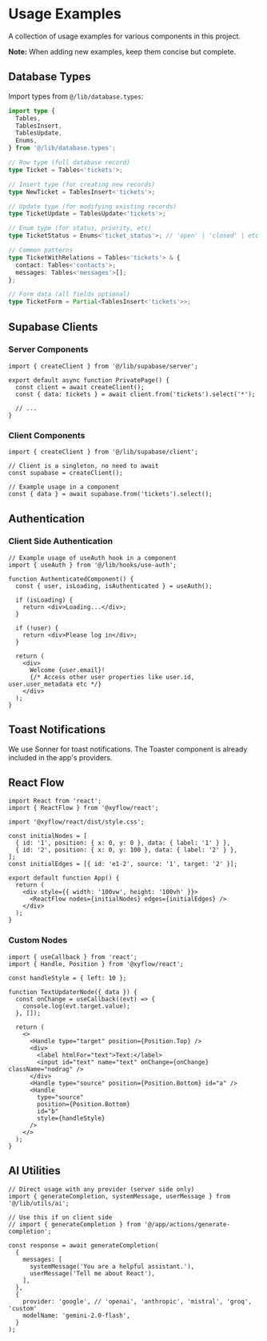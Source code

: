 # Usage Examples

A collection of usage examples for various components in this project.

**Note:** When adding new examples, keep them concise but complete.

## Database Types

Import types from `@/lib/database.types`:

```typescript
import type {
  Tables,
  TablesInsert,
  TablesUpdate,
  Enums,
} from '@/lib/database.types';

// Row type (full database record)
type Ticket = Tables<'tickets'>;

// Insert type (for creating new records)
type NewTicket = TablesInsert<'tickets'>;

// Update type (for modifying existing records)
type TicketUpdate = TablesUpdate<'tickets'>;

// Enum type (for status, priority, etc)
type TicketStatus = Enums<'ticket_status'>; // 'open' | 'closed' | etc

// Common patterns
type TicketWithRelations = Tables<'tickets'> & {
  contact: Tables<'contacts'>;
  messages: Tables<'messages'>[];
};

// Form data (all fields optional)
type TicketForm = Partial<TablesInsert<'tickets'>>;
```

## Supabase Clients

### Server Components

```tsx
import { createClient } from '@/lib/supabase/server';

export default async function PrivatePage() {
  const client = await createClient();
  const { data: tickets } = await client.from('tickets').select('*');

  // ...
}
```

### Client Components

```tsx
import { createClient } from '@/lib/supabase/client';

// Client is a singleton, no need to await
const supabase = createClient();

// Example usage in a component
const { data } = await supabase.from('tickets').select();
```

## Authentication

### Client Side Authentication

```tsx
// Example usage of useAuth hook in a component
import { useAuth } from '@/lib/hooks/use-auth';

function AuthenticatedComponent() {
  const { user, isLoading, isAuthenticated } = useAuth();

  if (isLoading) {
    return <div>Loading...</div>;
  }

  if (!user) {
    return <div>Please log in</div>;
  }

  return (
    <div>
      Welcome {user.email}!
      {/* Access other user properties like user.id, user.user_metadata etc */}
    </div>
  );
}
```

## Toast Notifications

We use Sonner for toast notifications. The Toaster component is already included in the app's providers.

## React Flow

```tsx
import React from 'react';
import { ReactFlow } from '@xyflow/react';
 
import '@xyflow/react/dist/style.css';
 
const initialNodes = [
  { id: '1', position: { x: 0, y: 0 }, data: { label: '1' } },
  { id: '2', position: { x: 0, y: 100 }, data: { label: '2' } },
];
const initialEdges = [{ id: 'e1-2', source: '1', target: '2' }];
 
export default function App() {
  return (
    <div style={{ width: '100vw', height: '100vh' }}>
      <ReactFlow nodes={initialNodes} edges={initialEdges} />
    </div>
  );
}
```

### Custom Nodes

```tsx
import { useCallback } from 'react';
import { Handle, Position } from '@xyflow/react';
 
const handleStyle = { left: 10 };
 
function TextUpdaterNode({ data }) {
  const onChange = useCallback((evt) => {
    console.log(evt.target.value);
  }, []);
 
  return (
    <>
      <Handle type="target" position={Position.Top} />
      <div>
        <label htmlFor="text">Text:</label>
        <input id="text" name="text" onChange={onChange} className="nodrag" />
      </div>
      <Handle type="source" position={Position.Bottom} id="a" />
      <Handle
        type="source"
        position={Position.Bottom}
        id="b"
        style={handleStyle}
      />
    </>
  );
}
```

## AI Utilities

```tsx
// Direct usage with any provider (server side only)
import { generateCompletion, systemMessage, userMessage } from '@/lib/utils/ai';

// Use this if on client side
// import { generateCompletion } from '@/app/actions/generate-completion';

const response = await generateCompletion(
  {
    messages: [
      systemMessage('You are a helpful assistant.'),
      userMessage('Tell me about React'),
    ],
  },
  {
    provider: 'google', // 'openai', 'anthropic', 'mistral', 'groq', 'custom'
    modelName: 'gemini-2.0-flash',
  }
);
```
